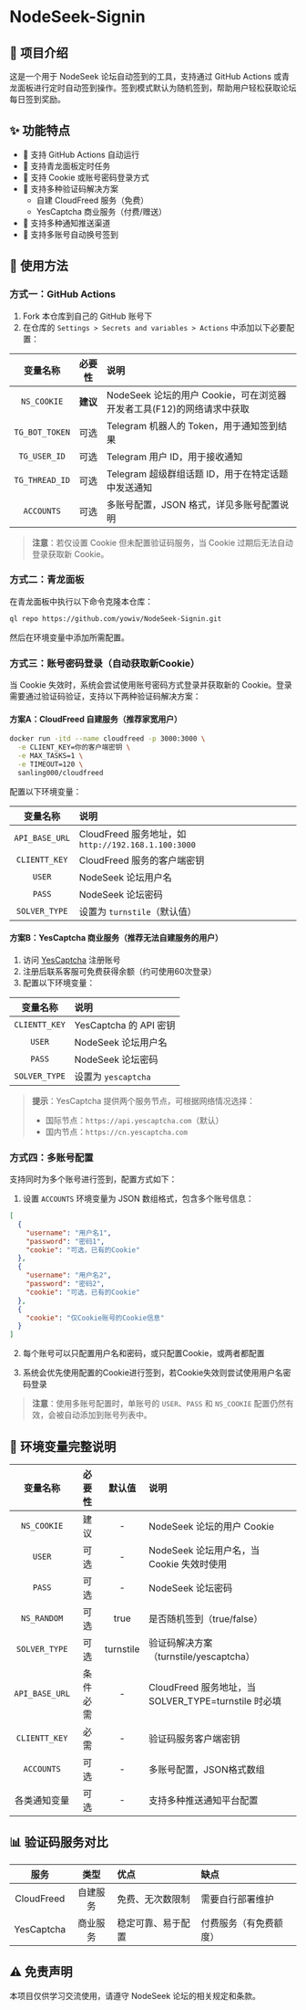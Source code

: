 # NodeSeek-Signin

## 📝 项目介绍

这是一个用于 NodeSeek 论坛自动签到的工具，支持通过 GitHub Actions 或青龙面板进行定时自动签到操作。签到模式默认为随机签到，帮助用户轻松获取论坛每日签到奖励。


## ✨ 功能特点

- 📅 支持 GitHub Actions 自动运行
- 🦉 支持青龙面板定时任务
- 🍪 支持 Cookie 或账号密码登录方式
- 🔐 支持多种验证码解决方案
  - 自建 CloudFreed 服务（免费）
  - YesCaptcha 商业服务（付费/赠送）
- 📱 支持多种通知推送渠道
- 🔄 支持多账号自动换号签到

## 🚀 使用方法

### 方式一：GitHub Actions

1. Fork 本仓库到自己的 GitHub 账号下
2. 在仓库的 `Settings > Secrets and variables > Actions` 中添加以下必要配置：

| 变量名称 | 必要性 | 说明 |
| :------: | :----: | :--- |
| `NS_COOKIE` | **建议** | NodeSeek 论坛的用户 Cookie，可在浏览器开发者工具(F12)的网络请求中获取 |
| `TG_BOT_TOKEN` | 可选 | Telegram 机器人的 Token，用于通知签到结果 |
| `TG_USER_ID` | 可选 | Telegram 用户 ID，用于接收通知 |
| `TG_THREAD_ID` | 可选 | Telegram 超级群组话题 ID，用于在特定话题中发送通知 |
| `ACCOUNTS` | 可选 | 多账号配置，JSON 格式，详见多账号配置说明 |

> **注意**：若仅设置 Cookie 但未配置验证码服务，当 Cookie 过期后无法自动登录获取新 Cookie。

### 方式二：青龙面板

在青龙面板中执行以下命令克隆本仓库：

```bash
ql repo https://github.com/yowiv/NodeSeek-Signin.git
```

然后在环境变量中添加所需配置。

### 方式三：账号密码登录（自动获取新Cookie）

当 Cookie 失效时，系统会尝试使用账号密码方式登录并获取新的 Cookie。登录需要通过验证码验证，支持以下两种验证码解决方案：

#### 方案A：CloudFreed 自建服务（推荐家宽用户）

```bash
docker run -itd --name cloudfreed -p 3000:3000 \
  -e CLIENT_KEY=你的客户端密钥 \
  -e MAX_TASKS=1 \
  -e TIMEOUT=120 \
  sanling000/cloudfreed
```

配置以下环境变量：

| 变量名称 | 说明 |
| :------: | :--- |
| `API_BASE_URL` | CloudFreed 服务地址，如 `http://192.168.1.100:3000` |
| `CLIENTT_KEY` | CloudFreed 服务的客户端密钥 |
| `USER` | NodeSeek 论坛用户名 |
| `PASS` | NodeSeek 论坛密码 |
| `SOLVER_TYPE` | 设置为 `turnstile`（默认值） |

#### 方案B：YesCaptcha 商业服务（推荐无法自建服务的用户）

1. 访问 [YesCaptcha](https://yescaptcha.com/i/k2Hy3Q) 注册账号
2. 注册后联系客服可免费获得余额（约可使用60次登录）
3. 配置以下环境变量：

| 变量名称 | 说明 |
| :------: | :--- |
| `CLIENTT_KEY` | YesCaptcha 的 API 密钥 |
| `USER` | NodeSeek 论坛用户名 |
| `PASS` | NodeSeek 论坛密码 |
| `SOLVER_TYPE` | 设置为 `yescaptcha` |

> **提示**：YesCaptcha 提供两个服务节点，可根据网络情况选择：
> - 国际节点：`https://api.yescaptcha.com`（默认）
> - 国内节点：`https://cn.yescaptcha.com`

### 方式四：多账号配置

支持同时为多个账号进行签到，配置方式如下：

1. 设置 `ACCOUNTS` 环境变量为 JSON 数组格式，包含多个账号信息：

```json
[
  {
    "username": "用户名1",
    "password": "密码1",
    "cookie": "可选，已有的Cookie"
  },
  {
    "username": "用户名2",
    "password": "密码2",
    "cookie": "可选，已有的Cookie"
  },
  {
    "cookie": "仅Cookie账号的Cookie信息"
  }
]
```

2. 每个账号可以只配置用户名和密码，或只配置Cookie，或两者都配置

3. 系统会优先使用配置的Cookie进行签到，若Cookie失效则尝试使用用户名密码登录

> **注意**：使用多账号配置时，单账号的 `USER`、`PASS` 和 `NS_COOKIE` 配置仍然有效，会被自动添加到账号列表中。

## 🔧 环境变量完整说明

| 变量名称 | 必要性 | 默认值 | 说明 |
| :------: | :----: | :----: | :--- |
| `NS_COOKIE` | 建议 | - | NodeSeek 论坛的用户 Cookie |
| `USER` | 可选 | - | NodeSeek 论坛用户名，当 Cookie 失效时使用 |
| `PASS` | 可选 | - | NodeSeek 论坛密码 |
| `NS_RANDOM` | 可选 | true | 是否随机签到（true/false） |
| `SOLVER_TYPE` | 可选 | turnstile | 验证码解决方案（turnstile/yescaptcha） |
| `API_BASE_URL` | 条件必需 | - | CloudFreed 服务地址，当 SOLVER_TYPE=turnstile 时必填 |
| `CLIENTT_KEY` | 必需 | - | 验证码服务客户端密钥 |
| `ACCOUNTS` | 可选 | - | 多账号配置，JSON格式数组 |
| 各类通知变量 | 可选 | - | 支持多种推送通知平台配置 |

## 📊 验证码服务对比

| 服务 | 类型 | 优点 | 缺点 |
| :--: | :--: | :--- | :--- |
| CloudFreed | 自建服务 | 免费、无次数限制 | 需要自行部署维护 
| YesCaptcha | 商业服务 | 稳定可靠、易于配置 | 付费服务（有免费额度） 

## ⚠️ 免责声明

本项目仅供学习交流使用，请遵守 NodeSeek 论坛的相关规定和条款。
